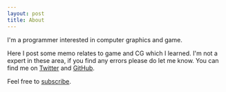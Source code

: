 ```yaml
---
layout: post
title: About
---
```

I'm a programmer interested in computer graphics and game. 

Here I post some memo relates to game and CG which I learned. I'm not a expert in these area, if you find any errors please do let me know. You can find me on [Twitter](https://twitter.com/liydaxia) and [GitHub](https://github.com/liy).

Feel free to [subscribe](/feed.xml).